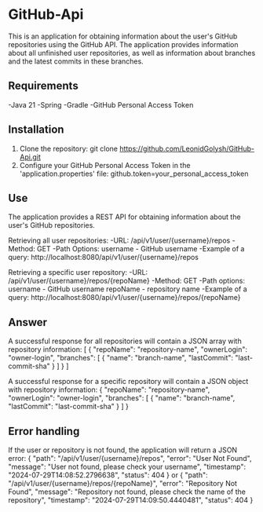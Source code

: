 # GitHub-Api

This is an application for obtaining information about the user's GitHub repositories using the GitHub API. 
The application provides information about all unfinished user repositories, as well as information about branches and the latest commits in these branches.

## Requirements
-Java 21
-Spring
-Gradle
-GitHub Personal Access Token

## Installation
1. Clone the repository:
   git clone https://github.com/LeonidGolysh/GitHub-Api.git
2. Configure your GitHub Personal Access Token in the 'application.properties' file:
   github.token=your_personal_access_token

## Use
The application provides a REST API for obtaining information about the user's GitHub repositories.

Retrieving all user repositories:
-URL: /api/v1/user/{username}/repos
-Method: GET
-Path Options: username - GitHub username
-Example of a query:
  http://localhost:8080/api/v1/user/{username}/repos

Retrieving a specific user repository:
-URL: /api/v1/user/{username}/repos/{repoName}
-Method: GET
-Path options:
  username - GitHub username
  repoName - repository name
-Example of a query:
  http://localhost:8080/api/v1/user/{username}/repos/{repoName}
  
## Answer
A successful response for all repositories will contain a JSON array with repository information:
[
    {
        "repoName": "repository-name",
        "ownerLogin": "owner-login",
        "branches": [
            {
                "name": "branch-name",
                "lastCommit": "last-commit-sha"
            }
        ]
    }
]

A successful response for a specific repository will contain a JSON object with repository information:
{
    "repoName": "repository-name",
    "ownerLogin": "owner-login",
    "branches": [
        {
            "name": "branch-name",
            "lastCommit": "last-commit-sha"
        }
    ]
}

## Error handling
If the user or repository is not found, the application will return a JSON error:
{
    "path": "/api/v1/user/{username}/repos",
    "error": "User Not Found",
    "message": "User not found, please check your username",
    "timestamp": "2024-07-29T14:08:52.2796638",
    "status": 404
}
or
{
    "path": "/api/v1/user/{username}/repos/{repoName}",
    "error": "Repository Not Found",
    "message": "Repository not found, please check the name of the repository",
    "timestamp": "2024-07-29T14:09:50.4440481",
    "status": 404
}
